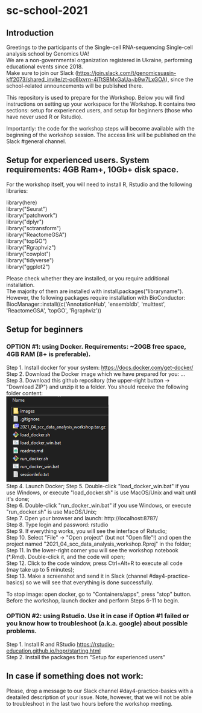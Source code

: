 # sc-school-2021

## Introduction
Greetings to the participants of the Single-cell RNA-sequencing Single-cell analysis school by Genomics UA!  
We are a non-governmental organization registered in Ukraine, performing educational events since 2018.  
Make sure to join our Slack (https://join.slack.com/t/genomicsuasin-kff2073/shared_invite/zt-oc6lxvrn-4iTtSBMxGaUa~b9w7LxGOA), since the school-related announcements will be published there.

This repository is used to prepare for the Workshop. Below you will find instructions on setting up your workspace for the Workshop. It contains two sections: setup for experienced users, and setup for beginners (those who have never used R or Rstudio).

Importantly: the code for the workshop steps will become available with the beginning of the workshop session. The access link will be published on the Slack #general channel.

## Setup for experienced users. System requirements: 4GB Ram+, 10Gb+ disk space. 
For the workshop itself, you will need to install R, Rstudio and the following libraries:  

library(here)  
library("Seurat")  
library("patchwork")  
library("dplyr")  
library("sctransform")  
library("ReactomeGSA")  
library("topGO")  
library("Rgraphviz")  
library("cowplot")  
library("tidyverse")  
library("ggplot2")  

Please check whether they are installed, or you require additional installation.  
The majority of them are installed with install.packages("libraryname").  
However, the following packages require installation with BioConductor:  
BiocManager::install((c('AnnotationHub', 'ensembldb', 'multtest', 'ReactomeGSA', 'topGO', 'Rgraphviz'))  

## Setup for beginners  
### OPTION #1: using Docker. Requirements: ~20GB free space, 4GB RAM (8+ is preferable).  
Step 1. Install docker for your system: https://docs.docker.com/get-docker/  
Step 2. Download the Docker image which we have prepared for you: ...  
Step 3. Download this github repository (the upper-right button -> "Download ZIP") and unzip it to a folder. You should receive the following folder content:  
![Folder_content_screenshot](images/screenshot.png?raw=true "Folder_content_screenshot")  
Step 4. Launch Docker;
Step 5. Double-click "load_docker_win.bat" if you use Windows, or execute "load_docker.sh" is use MacOS/Unix and wait until it's done;  
Step 6. Double-click "run_docker_win.bat" if you use Windows, or execute "run_docker.sh" is use MacOS/Unix;  
Step 7. Open your browser and launch: http://localhost:8787/   
Step 8. Type login and password: rstudio  
Step 9. If everything works, you will see the interface of Rstudio;  
Step 10. Select "File" -> "Open project" (but not "Open file"!) and open the project named "2021_04_scc_data_analysis_workshop.Rproj" in the folder;  
Step 11. In the lower-right corner you will see the workshop notebook (*.Rmd). Double-click it, and the code will open;  
Step 12. Click to the code window, press Ctrl+Alt+R to execute all code (may take up to 5 minutes);  
Step 13. Make a screenshot and send it in Slack (channel #day4-practice-basics) so we will see that everything is done successfully.  

To stop image: open docker, go to "Containers/apps", press "stop" button. Before the workshop, launch docker and perform Steps 6-11 to begin.  
### OPTION #2: using Rstudio. Use it in case if Option #1 failed or you know how to troubleshoot (a.k.a. google) about possible problems.  
Step 1. Install R and RStudio https://rstudio-education.github.io/hopr/starting.html  
Step 2. Install the packages from "Setup for experienced users"  

## In case if something does not work:  
Please, drop a message to our Slack channel #day4-practice-basics with a deatailed description of your issue. Note, however, that we will not be able to troubleshoot in the last two hours before the workshop meeting.  
